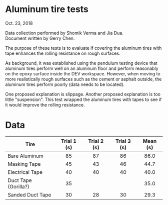 # Aluminum tire tests

Oct. 23, 2018

Data collection performed by Shomik Verma and Jia Dua.  
Document written by Gerry Chen.

The purpose of these tests is to evaluate if covering the aluminum tires with tape enhances the rolling resistance on rough surfaces.

As background, it was established using the pendulum testing device that aluminum tires perform well on an aluminum floor and perform reasonably on the epoxy surface inside the DEV workspace.  However, when moving to more realistically rough surfaces such as the cement or asphalt outside, the aluminum tires perform poorly (data needs to be located).

One proposed explanation is slippage.  Another proposed explanation is too little "suspension".  This test wrapped the aluminum tires with tapes to see if it would improve the rolling resistance.

# Data

| Tire | Trial 1 (s) | Trial 2 (s) | Trial 3 (s) | Mean (s) |
| ---- | :---------: | :---------: | :---------: | :------: |
| Bare Aluminum 	| 85 | 87 | 86 | 86.0 |
| Masking Tape  	| 45 | 43 | 46 | 44.7 |
| Electrical Tape 	| 40 | 40 | 40 | 40.0 |
| Duct Tape (Gorilla?) | 35 | |	   | 35.0 |
| Sanded Duct Tape 	| 30 | 28 | 30 | 29.3 |
